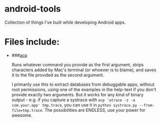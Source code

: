 # android-tools
Collection of things I've built while developing Android apps.

# Files include:
* ###[acp](acp)

  Runs whatever command you provide as the first argument, strips characters added by Mac's terminal (or whoever is to blame), and saves it to the file provided as the second argument.

  I primarily use this to extract databases from debuggable apps, without root permissions, using one of the examples in the help-text if you don't provide exactly two arguments.  But it works for any kind of binary output - e.g. if you capture a systrace with `acp 'atrace -z -a com.your.app' tmp.trace`, you can use it in `python systrace.py --from-file=tmp.trace`.  The possibilities are ENDLESS, use your power for awesome.
